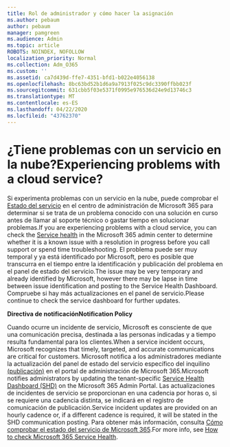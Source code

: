 ```yaml
---
title: Rol de administrador y cómo hacer la asignación
ms.author: pebaum
author: pebaum
manager: pamgreen
ms.audience: Admin
ms.topic: article
ROBOTS: NOINDEX, NOFOLLOW
localization_priority: Normal
ms.collection: Adm_O365
ms.custom: ''
ms.assetid: ca7d439d-ffe7-4351-bfd1-b022e4056138
ms.openlocfilehash: 8bc63bd52b1d6a9a7913f025c9dc3390ffbb023f
ms.sourcegitcommit: 631cbb5f03e5371f0995e976536d24e9d13746c3
ms.translationtype: MT
ms.contentlocale: es-ES
ms.lasthandoff: 04/22/2020
ms.locfileid: "43762370"
---
```

# <a name="experiencing-problems-with-a-cloud-service"></a><span data-ttu-id="ec229-102">¿Tiene problemas con un servicio en la nube?</span><span class="sxs-lookup"><span data-stu-id="ec229-102">Experiencing problems with a cloud service?</span></span>

<span data-ttu-id="ec229-103">Si experimenta problemas con un servicio en la nube, puede comprobar el [Estado del servicio](https://admin.microsoft.com/AdminPortal/Home#/servicehealth) en el centro de administración de Microsoft 365 para determinar si se trata de un problema conocido con una solución en curso antes de llamar al soporte técnico o gastar tiempo en solucionar problemas.</span><span class="sxs-lookup"><span data-stu-id="ec229-103">If you are experiencing problems with a cloud service, you can check the [Service health](https://admin.microsoft.com/AdminPortal/Home#/servicehealth) in the Microsoft 365 admin center to determine whether it is a known issue with a resolution in progress before you call support or spend time troubleshooting.</span></span> <span data-ttu-id="ec229-104">El problema puede ser muy temporal y ya está identificado por Microsoft, pero es posible que transcurra en el tiempo entre la identificación y publicación del problema en el panel de estado del servicio.</span><span class="sxs-lookup"><span data-stu-id="ec229-104">The issue may be very temporary and already identified by Microsoft, however there may be lapse in time between issue identification and posting to the Service Health Dashboard.</span></span> <span data-ttu-id="ec229-105">Compruebe si hay más actualizaciones en el panel de servicio.</span><span class="sxs-lookup"><span data-stu-id="ec229-105">Please continue to check the service dashboard for further updates.</span></span>

<span data-ttu-id="ec229-106">**Directiva de notificación**</span><span class="sxs-lookup"><span data-stu-id="ec229-106">**Notification Policy**</span></span>

<span data-ttu-id="ec229-107">Cuando ocurre un incidente de servicio, Microsoft es consciente de que una comunicación precisa, destinada a las personas indicadas y a tiempo resulta fundamental para los clientes.</span><span class="sxs-lookup"><span data-stu-id="ec229-107">When a service incident occurs, Microsoft recognizes that timely, targeted, and accurate communications are critical for customers.</span></span> <span data-ttu-id="ec229-108">Microsoft notifica a los administradores mediante la actualización del panel de estado del servicio específico del inquilino [(publicación)](https://admin.microsoft.com/AdminPortal/Home#/servicehealth) en el portal de administración de Microsoft 365.</span><span class="sxs-lookup"><span data-stu-id="ec229-108">Microsoft notifies administrators by updating the tenant-specific [Service Health Dashboard (SHD)](https://admin.microsoft.com/AdminPortal/Home#/servicehealth) on the Microsoft 365 Admin Portal.</span></span> <span data-ttu-id="ec229-109">Las actualizaciones de incidentes de servicio se proporcionan en una cadencia por horas o, si se requiere una cadencia distinta, se indicará en el registro de comunicación de publicación.</span><span class="sxs-lookup"><span data-stu-id="ec229-109">Service incident updates are provided on an hourly cadence or, if a different cadence is required, it will be stated in the SHD communication posting.</span></span> <span data-ttu-id="ec229-110">Para obtener más información, consulta [Cómo comprobar el estado del servicio de Microsoft 365](https://docs.microsoft.com/office365/enterprise/view-service-health).</span><span class="sxs-lookup"><span data-stu-id="ec229-110">For more info, see [How to check Microsoft 365 Service Health](https://docs.microsoft.com/office365/enterprise/view-service-health).</span></span>

